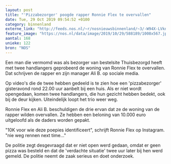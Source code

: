```yaml
---
layout: post
title: "'Pizzabezorger' poogde rapper Ronnie Flex te overvallen"
date: Tue, 29 Oct 2019 09:54:52 +0100
category: binnenland
externe_link: "http://feeds.nos.nl/~r/nosnieuwsbinnenland/~3/-W94X-LVkns/2308130"
feature_image: "https://nos.nl/data/image/2019/10/29/588189/1008x567.jpg"
aantal: 168
unieke: 122
bron: "NOS"
---
```


<p>Een man die vermomd was als bezorger van bestelsite Thuisbezorgd heeft met twee handlangers geprobeerd de woning van Ronnie Flex te overvallen. Dat schrijven de rapper en zijn manager Ali B. op sociale media.</p>
<p>Op video's die de twee hebben gedeeld is te zien hoe een 'pizzabezorger' gisteravond rond 22.00 uur aanbelt bij een huis. Als er niet wordt opengedaan, komen twee handlangers, die hun gezicht hebben bedekt, ook bij de deur kijken. Uiteindelijk loopt het trio weer weg.</p>
<p>Ronnie Flex en Ali B. beschuldigen de drie ervan dat ze de woning van de rapper wilden overvallen. Ze hebben een beloning van 10.000 euro uitgeloofd als de daders worden gepakt.</p>
<p>"10K voor wie deze poepies identificeert", schrijft Ronnie Flex op Instagram. "nie weg rennen next time..." </p>
<p>De politie zegt desgevraagd dat er niet open werd gedaan, omdat er geen pizza was besteld en dat de 'verdachte situatie' twee uur later bij hen werd gemeld. De politie neemt de zaak serieus en doet onderzoek.</p><img src="http://feeds.feedburner.com/~r/nosnieuwsbinnenland/~4/-W94X-LVkns" height="1" width="1" alt=""/>

